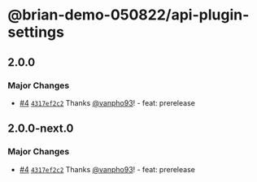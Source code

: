 # @brian-demo-050822/api-plugin-settings

## 2.0.0

### Major Changes

- [#4](https://github.com/vanpho93/demo-prerelease/pull/4) [`4317ef2c2`](https://github.com/vanpho93/demo-prerelease/commit/4317ef2c26e35a68f885798718f65f0d03453096) Thanks [@vanpho93](https://github.com/vanpho93)! - feat: prerelease

## 2.0.0-next.0

### Major Changes

- [#4](https://github.com/vanpho93/demo-prerelease/pull/4) [`4317ef2c2`](https://github.com/vanpho93/demo-prerelease/commit/4317ef2c26e35a68f885798718f65f0d03453096) Thanks [@vanpho93](https://github.com/vanpho93)! - feat: prerelease
